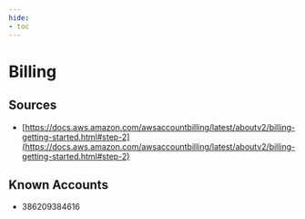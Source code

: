 ```yaml
---
hide:
- toc
---
```


# Billing

## Sources

*   [https://docs.aws.amazon.com/awsaccountbilling/latest/aboutv2/billing-getting-started.html#step-2](https://docs.aws.amazon.com/awsaccountbilling/latest/aboutv2/billing-getting-started.html#step-2)

## Known Accounts

*   386209384616